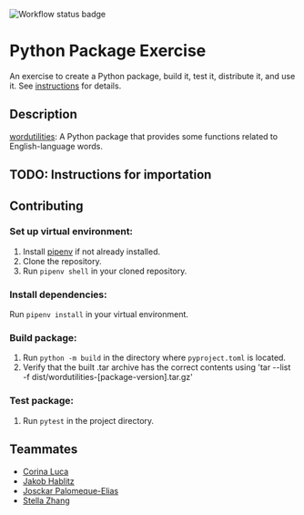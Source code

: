 ![Workflow status badge](https://github.com/software-students-spring2024/3-python-package-exercise-snailman/actions/workflows/build.yml/badge.svg)
# Python Package Exercise

An exercise to create a Python package, build it, test it, distribute it, and use it. See [instructions](./instructions.md) for details.

## Description

[wordutilities](https://test.pypi.org/project/wordutilities/): A Python package that provides some functions related to English-language words.

## TODO: Instructions for importation

## Contributing

### Set up virtual environment:

1. Install [pipenv](https://github.com/nyu-software-engineering/python-package-example?tab=readme-ov-file) if not already installed.
2. Clone the repository.
3. Run `pipenv shell` in your cloned repository.

### Install dependencies:

Run `pipenv install` in your virtual environment.

### Build package:

1. Run `python -m build` in the directory where `pyproject.toml` is located.
2. Verify that the built .tar archive has the correct contents using 'tar --list -f dist/wordutilities-[package-version].tar.gz'

### Test package:

1. Run `pytest` in the project directory.

## Teammates

* [Corina Luca](https://github.com/CorinaLucaFocsan)
* [Jakob Hablitz](https://github.com/jsh9965)
* [Josckar Palomeque-Elias](https://github.com/josckar)
* [Stella Zhang](https://github.com/qq3173732005)